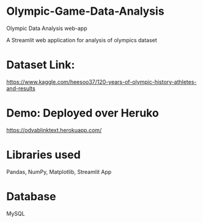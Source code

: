 # Olympic-Game-Data-Analysis
Olympic Data Analysis web-app

A Streamlit web application for analysis of olympics dataset

# Dataset Link: 
https://www.kaggle.com/heesoo37/120-years-of-olympic-history-athletes-and-results

# Demo: Deployed over Heruko
https://odvablinktext.herokuapp.com/

# Libraries used
  Pandas,
  NumPy,
  Matplotlib,
  Streamlit App

# Database
 MySQL
